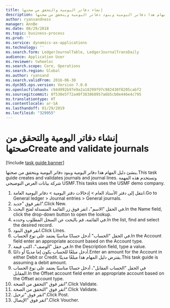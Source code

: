 ```yaml
---
title: إنشاء دفاتر اليومية والتحقق من صحتها
description: ينشئ دليل المهام هذا دفاتر اليومية وبنود دفاتر اليومية ويتحقق من صحتها.
author: ryansandness
manager: AnnBe
ms.date: 08/29/2018
ms.topic: business-process
ms.prod: ''
ms.service: dynamics-ax-applications
ms.technology: ''
ms.search.form: LedgerJournalTable, LedgerJournalTransDaily
audience: Application User
ms.reviewer: twheeloc
ms.search.scope: Core, Operations
ms.search.region: Global
ms.author: ryansand
ms.search.validFrom: 2016-06-30
ms.dyn365.ops.version: Version 7.0.0
ms.openlocfilehash: c94d992b97e9a2a18299f97c982430f8205cabf2
ms.sourcegitcommit: 0f530e5f72a40f383868957a6b5cb0e446e4c795
ms.translationtype: HT
ms.contentlocale: ar-SA
ms.lasthandoff: 01/29/2019
ms.locfileid: "329955"
---
```

# <a name="create-and-validate-journals"></a><span data-ttu-id="ad56d-103">إنشاء دفاتر اليومية والتحقق من صحتها</span><span class="sxs-lookup"><span data-stu-id="ad56d-103">Create and validate journals</span></span>

[!include [task guide banner](../../includes/task-guide-banner.md)]

<span data-ttu-id="ad56d-104">ينشئ دليل المهام هذا دفاتر اليومية وبنود دفاتر اليومية ويتحقق من صحتها.</span><span class="sxs-lookup"><span data-stu-id="ad56d-104">This task guide creates and validates journals and journal lines.</span></span> <span data-ttu-id="ad56d-105">وتستخدم هذه المهمة شركة بيانات العرض التوضيحي USMF.</span><span class="sxs-lookup"><span data-stu-id="ad56d-105">This tasks uses the USMF demo company.</span></span>  



1. <span data-ttu-id="ad56d-106">انتقل إلى دفتر الأستاذ العام > إدخالات دفتر اليومية > دفاتر اليومية العامة‬.</span><span class="sxs-lookup"><span data-stu-id="ad56d-106">Go to General ledger > Journal entries > General journals.</span></span>
2. <span data-ttu-id="ad56d-107">انقر فوق "جديد".</span><span class="sxs-lookup"><span data-stu-id="ad56d-107">Click New.</span></span>
3. <span data-ttu-id="ad56d-108">في الحقل "الاسم"، انقر فوق زر القائمة المنسدلة لفتح البحث.</span><span class="sxs-lookup"><span data-stu-id="ad56d-108">In the Name field, click the drop-down button to open the lookup.</span></span>
4. <span data-ttu-id="ad56d-109">في القائمة، قم بالبحث عن السجل المطلوب وحدده.</span><span class="sxs-lookup"><span data-stu-id="ad56d-109">In the list, find and select the desired record.</span></span>
5. <span data-ttu-id="ad56d-110">انقر فوق البنود.</span><span class="sxs-lookup"><span data-stu-id="ad56d-110">Click Lines.</span></span>
6. <span data-ttu-id="ad56d-111">في الحقل "الحساب" أدخل حسابًا مناسبًا يعتمد على نوع الحساب.</span><span class="sxs-lookup"><span data-stu-id="ad56d-111">In the Account field enter an appropriate account based on the Account type.</span></span>
7. <span data-ttu-id="ad56d-112">في حقل "الوصف"، اكتب قيمة.</span><span class="sxs-lookup"><span data-stu-id="ad56d-112">In the Description field, type a value.</span></span>
8. <span data-ttu-id="ad56d-113">أدخل مبلغًا للحساب يكون إما مدينًا أو دائنًا.</span><span class="sxs-lookup"><span data-stu-id="ad56d-113">Enter an amount for the Account in either Debit or Credit.</span></span> <span data-ttu-id="ad56d-114">يفترض دليل المهام هذا مبلغًا مدينًا.</span><span class="sxs-lookup"><span data-stu-id="ad56d-114">This task guide is assuming a debit amount.</span></span>
9. <span data-ttu-id="ad56d-115">في الحقل "الحساب المقابل"، أدخل حسابًا مناسبًا يعتمد على نوع الحساب المقابل.</span><span class="sxs-lookup"><span data-stu-id="ad56d-115">In the Offset account field enter an appropriate account based on the Offset account type.</span></span>
10. <span data-ttu-id="ad56d-116">انقر فوق "التحقق من الصحة‬".</span><span class="sxs-lookup"><span data-stu-id="ad56d-116">Click Validate.</span></span>
11. <span data-ttu-id="ad56d-117">انقر فوق "التحقق من الصحة‬".</span><span class="sxs-lookup"><span data-stu-id="ad56d-117">Click Validate.</span></span>
12. <span data-ttu-id="ad56d-118">انقر فوق "ترحيل".</span><span class="sxs-lookup"><span data-stu-id="ad56d-118">Click Post.</span></span>
13. <span data-ttu-id="ad56d-119">انقر فوق "الإيصال".</span><span class="sxs-lookup"><span data-stu-id="ad56d-119">Click Voucher.</span></span>

